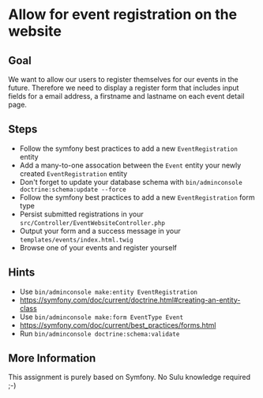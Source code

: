Allow for event registration on the website
===========================================

Goal
----

We want to allow our users to register themselves for our events in the future. Therefore we need to
display a register form that includes input fields for a email address, a firstname and lastname on each event detail page.

Steps
-----

* Follow the symfony best practices to add a new `EventRegistration` entity
* Add a many-to-one assocation between the `Event` entity your newly created `EventRegistration` entity
* Don't forget to update your database schema with `bin/adminconsole doctrine:schema:update --force`
* Follow the symfony best practices to add a new `EventRegistration` form type
* Persist submitted registrations in your `src/Controller/EventWebsiteController.php`
* Output your form and a success message in your `templates/events/index.html.twig`
* Browse one of your events and register yourself

Hints
-----

* Use `bin/adminconsole make:entity EventRegistration`
* https://symfony.com/doc/current/doctrine.html#creating-an-entity-class
* Use `bin/adminconsole make:form EventType Event` 
* https://symfony.com/doc/current/best_practices/forms.html
* Run `bin/adminconsole doctrine:schema:validate`

More Information
----------------

This assignment is purely based on Symfony. No Sulu knowledge required ;-)
